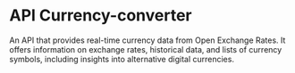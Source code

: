 # API Currency-converter
An API that provides real-time currency data from Open Exchange Rates.
It offers information on exchange rates, historical data, and lists of
currency symbols, including insights into alternative digital currencies.
